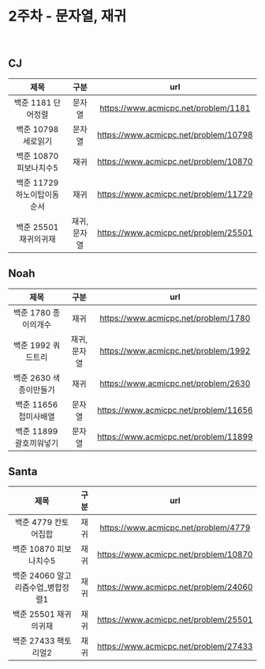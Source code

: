 # 2주차 - 문자열, 재귀  

</br>

## CJ

|제목|구분|url|
|:------:|:---:|:---:|
|백준 1181 단어정렬|문자열|https://www.acmicpc.net/problem/1181|
|백준 10798 세로읽기|문자열|https://www.acmicpc.net/problem/10798|
|백준 10870 피보나치수5|재귀|https://www.acmicpc.net/problem/10870|
|백준 11729 하노이탑이동순서|재귀|https://www.acmicpc.net/problem/11729|
|백준 25501 재귀의귀재|재귀,문자열|https://www.acmicpc.net/problem/25501|


## Noah

|제목|구분|url|
|:------:|:---:|:---:|
|백준 1780 종이의개수|재귀|https://www.acmicpc.net/problem/1780|
|백준 1992 쿼드트리|재귀,문자열|https://www.acmicpc.net/problem/1992|
|백준 2630 색종이만들기|재귀|https://www.acmicpc.net/problem/2630|
|백준 11656 접미사배열|문자열|https://www.acmicpc.net/problem/11656|
|백준 11899 괄호끼워넣기|문자열|https://www.acmicpc.net/problem/11899|


## Santa
|제목|구분|url|
|:------:|:---:|:---:|
|백준 4779 칸토어집합 | 재귀 | https://www.acmicpc.net/problem/4779|
|백준 10870 피보나치수5 | 재귀 | https://www.acmicpc.net/problem/10870|
|백준 24060 알고리즘수업_병합정렬1 | 재귀 | https://www.acmicpc.net/problem/24060|
|백준 25501 재귀의귀재 | 재귀 | https://www.acmicpc.net/problem/25501|
|백준 27433 팩토리얼2 | 재귀 | https://www.acmicpc.net/problem/27433|
